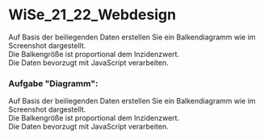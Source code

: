 # WiSe_21_22_Webdesign
Auf Basis der beiliegenden Daten erstellen Sie ein Balkendiagramm wie im Screenshot dargestellt.  
Die Balkengröße ist proportional dem Inzidenzwert.  
Die Daten bevorzugt mit JavaScript verarbeiten.

### Aufgabe "Diagramm":
Auf Basis der beiliegenden Daten erstellen Sie ein Balkendiagramm wie im Screenshot dargestellt.  
Die Balkengröße ist proportional dem Inzidenzwert.  
Die Daten bevorzugt mit JavaScript verarbeiten.
